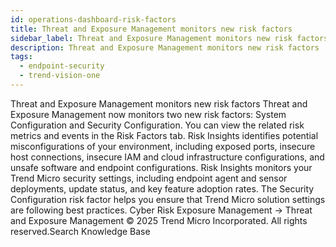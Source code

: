 ```yaml
---
id: operations-dashboard-risk-factors
title: Threat and Exposure Management monitors new risk factors
sidebar_label: Threat and Exposure Management monitors new risk factors
description: Threat and Exposure Management monitors new risk factors
tags:
  - endpoint-security
  - trend-vision-one
---
```


 Threat and Exposure Management monitors new risk factors Threat and Exposure Management now monitors two new risk factors: System Configuration and Security Configuration. You can view the related risk metrics and events in the Risk Factors tab. Risk Insights identifies potential misconfigurations of your environment, including exposed ports, insecure host connections, insecure IAM and cloud infrastructure configurations, and unsafe software and endpoint configurations. Risk Insights monitors your Trend Micro security settings, including endpoint agent and sensor deployments, update status, and key feature adoption rates. The Security Configuration risk factor helps you ensure that Trend Micro solution settings are following best practices. Cyber Risk Exposure Management → Threat and Exposure Management © 2025 Trend Micro Incorporated. All rights reserved.Search Knowledge Base